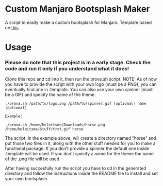 # Custom Manjaro Bootsplash Maker
A  script to easily make a custom bootsplash for Manjaro.
Template based on <a href="https://github.com/Blacksuan19/Bootsplash-Themes" target="_blank">this</a>.

# Usage
### Please do note that this project is in a early stage. Check the code and run it only if you understand what it does!
Clone this repo and cd into it, then run the prova.sh script. NOTE: As of now you have to provide the script with your own logo (must be a PNG), you can eventually find one in .template. You can also use your own spinner (must be a GIF) and specify the name of the theme.
```
./prova.sh /path/to/logo.png /path/to/spinner.gif (optional) name (optional)

Example:

./prova.sh /home/holoitsme/Downloads/horse.png /home/holoitsme/Stuff/trot.gif horse
```
The script, in the example above, will create a directory named "horse" and put those two files in it, along with the other stuff needed for you to make a functional package. If you don't provide a spinner the default one inside .template will be used. If you don't specify a name for the theme the name of the .png file will be used.

After having succesfully run the script you have to cd in the generated directory and follow the instructions inside the README file to install and set your own bootsplash.
